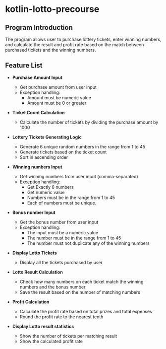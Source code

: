 # kotlin-lotto-precourse

## Program Introduction
The program allows user to purchase lottery tickets, enter winning numbers, and calculate the result and profit rate based on the match between purchased tickets and the winning numbers.

## Feature List

- **Purchase Amount Input**  
  - Get purchase amount from user input
  - Exception handling:
    - Amount must be numeric value
    - Amount must be 0 or greater

- **Ticket Count Calculation**
  - Calculate the number of tickets by dividing the purchase amount by 1000

- **Lottery Tickets Generating Logic**
  - Generate 6 unique random numbers in the range from 1 to 45
  - Generate tickets based on the ticket count
  - Sort in ascending order

- **Winning numbers Input**
  - Get winning numbers from user input (comma-separated)
  - Exception handling:
    - Get Exactly 6 numbers
    - Get numeric value 
    - Numbers must be in the range from 1 to 45
    - Each of numbers must be unique.
  
- **Bonus number Input**
  - Get the bonus number from user input
  - Exception handling:
    - The input must be a numeric value
    - The number must be in the range from 1 to 45
    - The number must not duplicate any of the winning numbers
    
- **Display Lotto Tickets**
  - Display all the tickets purchased by user

- **Lotto Result Calculation**
  - Check how many numbers on each ticket match the winning numbers and the bonus number
  - Save the result based on the number of matching numbers

- **Profit Calculation**
    - Calculate the profit rate based on total prizes and total expenses
    - Round the profit rate to the nearest tenth

- **Display Lotto result statistics**
  - Show the number of tickets per matching result
  - Show the calculated profit rate

